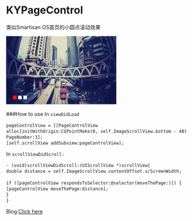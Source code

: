 KYPageControl
=============

类似Smartisan OS首页的小圆点滚动效果

![](demo.gif)

###How to use
In `viewDidLoad`
```
pageControlView = [[PageControlView alloc]initWithOrigin:CGPointMake(0, self.ImageScrollView.bottom - 40) PageNumber:3];
[self.scrollView addSubview:pageControlView];

```

In `scrollViewDidScroll:`
```
- (void)scrollViewDidScroll:(UIScrollView *)scrollView{
double distance = self.ImageScrollView.contentOffset.x/ScreenWidth;

if ([pageControlView respondsToSelector:@selector(moveThePage:)]) {
[pageControlView moveThePage:distance];
}
}

```


Blog:[Click here](http://kittenyang.com/pagecontrol/)
